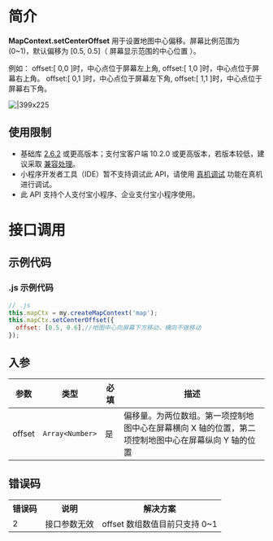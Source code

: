 # 简介

**MapContext.setCenterOffset** 用于设置地图中心偏移。屏幕比例范围为 (0~1)，默认偏移为 [0.5, 0.5]（ 屏幕显示范围的中心位置 ）。

例如：
offset:[ 0,0 ]时，中心点位于屏幕左上角, offset:[ 1,0 ]时，中心点位于屏幕右上角。
offset:[ 0,1 ]时，中心点位于屏幕左下角, offset:[ 1,1 ]时，中心点位于屏幕右下角。

![|399x225](https://img.alicdn.com/imgextra/i1/O1CN01pZ2gyy1qw4VzgCPEn_!!6000000005559-0-tps-588-780.jpg)

## 使用限制

- 基础库 [2.6.2](https://opendocs.alipay.com/mini/framework/lib-upgrade-v2) 或更高版本；支付宝客户端 10.2.0 或更高版本，若版本较低，建议采取 [兼容处理](https://opendocs.alipay.com/mini/framework/compatibility)。
- 小程序开发者工具（IDE）暂不支持调试此 API，请使用 [真机调试](https://opendocs.alipay.com/mini/ide/remote-debug) 功能在真机进行调试。
- 此 API 支持个人支付宝小程序、企业支付宝小程序使用。

# 接口调用

## 示例代码

### .js 示例代码

```javascript
// .js
this.mapCtx = my.createMapContext('map');
this.mapCtx.setCenterOffset({
  offset: [0.5, 0.6],//地图中心向屏幕下方移动，横向不做移动
});
```

## 入参

| **参数** | **类型**        | **必填** | **描述**             |
| -------- | --------------- | -------- | -------------------- |
| offset   | `Array<Number>` | 是       | 偏移量。为两位数组。第一项控制地图中心在屏幕横向 X 轴的位置，第二项控制地图中心在屏幕纵向 Y 轴的位置 |


## 错误码

<table>
  <tr>
      <th><b>错误码</b></th>
      <th><b>说明</b></th>
      <th><b>解决方案</b></th>
  </tr>
  <tr>
      <td >2</td>
      <td>接口参数无效</td>
      <td>
          offset 数组数值目前只支持 0~1
      </td>
  </tr>
  
</table>
